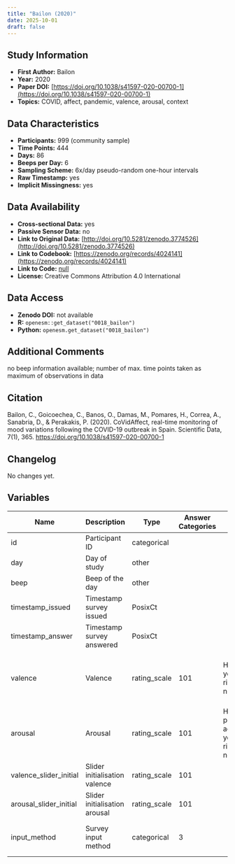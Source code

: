 ```yaml
---
title: "Bailon (2020)"
date: 2025-10-01
draft: false
---
```



## Study Information

- **First Author:** Bailon
- **Year:** 2020
- **Paper DOI:** [https://doi.org/10.1038/s41597-020-00700-1](https://doi.org/10.1038/s41597-020-00700-1)
- **Topics:** COVID, affect, pandemic, valence, arousal, context

## Data Characteristics

- **Participants:** 999 (community sample)
- **Time Points:** 444
- **Days:** 86
- **Beeps per Day:** 6
- **Sampling Scheme:** 6x/day pseudo-random one-hour intervals
- **Raw Timestamp:** yes
- **Implicit Missingness:** yes

## Data Availability

- **Cross-sectional Data:** yes
- **Passive Sensor Data:** no
- **Link to Original Data:** [http://doi.org/10.5281/zenodo.3774526](http://doi.org/10.5281/zenodo.3774526)
- **Link to Codebook:** [https://zenodo.org/records/4024141](https://zenodo.org/records/4024141)
- **Link to Code:** [null](null)
- **License:** Creative Commons Attribution 4.0 International

## Data Access

- **Zenodo DOI:** not available
- **R:** `openesm::get_dataset("0018_bailon")`
- **Python:** `openesm.get_dataset("0018_bailon")`

## Additional Comments

no beep information available; number of max. time points taken as maximum of observations in data


## Citation

Bailon, C., Goicoechea, C., Banos, O., Damas, M., Pomares, H., Correa, A., Sanabria, D., & Perakakis, P. (2020). CoVidAffect, real-time monitoring of mood variations following the COVID-19 outbreak in Spain. Scientific Data, 7(1), 365. https://doi.org/10.1038/s41597-020-00700-1




## Changelog

No changes yet.

## Variables

| Name | Description | Type | Answer Categories | Details | Labels | Transformation | Source | Assessment Type | Construct | Comments |
|------|-------------|------|------------------|---------|--------|----------------|--------|----------------|----------|----------|
| id | Participant ID | categorical |  |  |  |  |  | ESM |  |  |
| day | Day of study | other |  |  |  |  |  | ESM |  |  |
| beep | Beep of the day | other |  |  |  |  |  | ESM |  |  |
| timestamp_issued | Timestamp survey issued | PosixCt |  |  |  |  |  | ESM |  |  |
| timestamp_answer | Timestamp survey answered | PosixCt |  |  |  |  |  | ESM |  |  |
| valence | Valence | rating_scale | 101 | How do you feel right now? | -50 = Very bad<br>50 = Very good |  | the Feeling Scale <br>(https://doi.org/10.1123/jsep.11.3.304) | ESM | valence, affect |  |
| arousal | Arousal | rating_scale | 101 | How physically active do you feel right now? | 0 = Not active<br>100 = Active |  | the Felt Arousal Scale<br>(https://doi.org/10.1123/jsep.11.3.304) | ESM | arousal, affect |  |
| valence_slider_initial | Slider initialisation valence | rating_scale | 101 |  |  |  |  | ESM | slider, measurement |  |
| arousal_slider_initial | Slider initialisation arousal | rating_scale | 101 |  |  |  |  | ESM | slider, measurement |  |
| input_method | Survey input method | categorical | 3 |  | One of {‘App’, ‘Web’, ‘Both’} |  |  | ESM |  |  |
